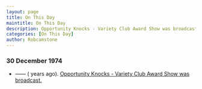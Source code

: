 ```yaml
---
layout: page
title: On This Day
maintitle: On This Day
description: Opportunity Knocks - Variety Club Award Show was broadcast.
categories: [On This Day]
author: Robcamstone
---
```


### 30 December 1974
* —— (<span id="age1"></span> years ago). [Opportunity Knocks - Variety Club Award Show was broadcast.](/thames%20television/opportunity%20knocks/1974/12/30/opportunity-knocks.html)

<!-- Script for calculating number of years ago -->
<script>
var dob = '19741230';
var year = Number(dob.substr(0, 4));
var month = Number(dob.substr(4, 2)) - 1;
var day = Number(dob.substr(6, 2));
var today = new Date();
var age1 = today.getFullYear() - year;
if (today.getMonth() < month || (today.getMonth() == month && today.getDate() < day)) {
age1--;
}
document.getElementById("age1").innerHTML=age1;
</script>

